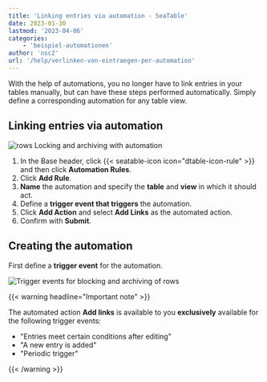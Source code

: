 ```yaml
---
title: 'Linking entries via automation - SeaTable'
date: 2023-01-30
lastmod: '2023-04-06'
categories:
    - 'beispiel-automationen'
author: 'nsc2'
url: '/help/verlinken-von-eintraegen-per-automation'
---
```


With the help of automations, you no longer have to link entries in your tables manually, but can have these steps performed automatically. Simply define a corresponding automation for any table view.

## Linking entries via automation

![rows Locking and archiving with automation](https://seatable.io/wp-content/uploads/2022/12/how-to-use-automations-for-locking-rows-3.png)

1. In the Base header, click {{< seatable-icon icon="dtable-icon-rule" >}} and then click **Automation Rules**.
2. Click **Add Rule**.
3. **Name** the automation and specify the **table** and **view** in which it should act.
4. Define a **trigger event that triggers** the automation.
5. Click **Add Action** and select **Add Links** as the automated action.
6. Confirm with **Submit**.

## Creating the automation

First define a **trigger event** for the automation.

![Trigger events for blocking and archiving of rows](https://seatable.io/wp-content/uploads/2022/12/trigger-options-for-archivating-rows.png)

{{< warning  headline="Important note" >}}

The automated action **Add links** is available to you **exclusively** available for the following trigger events:

- "Entries meet certain conditions after editing"
- "A new entry is added"
- "Periodic trigger"

{{< /warning >}}
